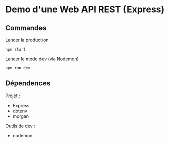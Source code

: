 # Demo d'une Web API REST (Express)

## Commandes
Lancer la production
```
npm start
```
Lancer le mode dev (via Nodemon)
```
npm run dev
```

## Dépendences
Projet :
- Express
- dotenv
- morgan

Outils de dev :
- nodemon 